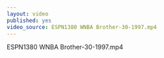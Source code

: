 ```yaml
---
layout: video
published: yes
video_source: ESPN1380 WNBA Brother-30-1997.mp4
---
```

ESPN1380 WNBA Brother-30-1997.mp4
